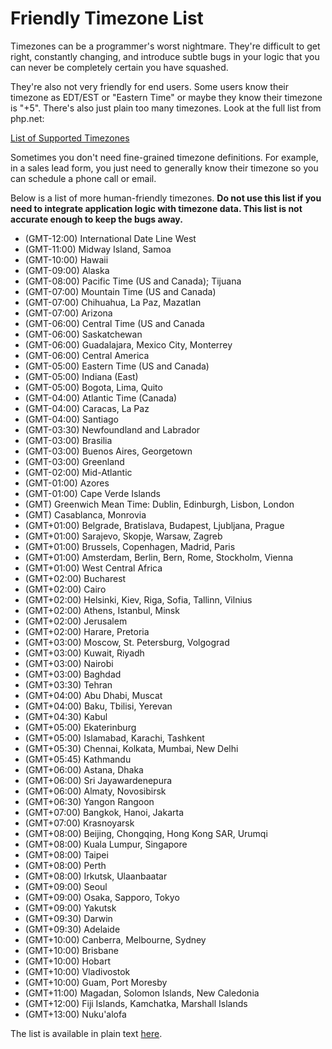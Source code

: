 # Friendly Timezone List

Timezones can be a programmer's worst nightmare. They're difficult to get right,
constantly changing, and introduce subtle bugs in your logic that you can never
be completely certain you have squashed.

They're also not very friendly for end users. Some users know their timezone as
EDT/EST or "Eastern Time" or maybe they know their timezone is "+5". There's also just plain
too many timezones. Look at the full list from php.net:

[List of Supported Timezones](http://php.net/manual/en/timezones.php)

Sometimes you don't need fine-grained timezone definitions. For example, in a
sales lead form, you just need to generally know their timezone so you can
schedule a phone call or email.

Below is a list of more human-friendly timezones. **Do not use this list if you
need to integrate application logic with timezone data. This list is not
accurate enough to keep the bugs away.**

- (GMT-12:00) International Date Line West
- (GMT-11:00) Midway Island, Samoa
- (GMT-10:00) Hawaii
- (GMT-09:00) Alaska
- (GMT-08:00) Pacific Time (US and Canada); Tijuana
- (GMT-07:00) Mountain Time (US and Canada)
- (GMT-07:00) Chihuahua, La Paz, Mazatlan
- (GMT-07:00) Arizona
- (GMT-06:00) Central Time (US and Canada
- (GMT-06:00) Saskatchewan
- (GMT-06:00) Guadalajara, Mexico City, Monterrey
- (GMT-06:00) Central America
- (GMT-05:00) Eastern Time (US and Canada)
- (GMT-05:00) Indiana (East)
- (GMT-05:00) Bogota, Lima, Quito
- (GMT-04:00) Atlantic Time (Canada)
- (GMT-04:00) Caracas, La Paz
- (GMT-04:00) Santiago
- (GMT-03:30) Newfoundland and Labrador
- (GMT-03:00) Brasilia
- (GMT-03:00) Buenos Aires, Georgetown
- (GMT-03:00) Greenland
- (GMT-02:00) Mid-Atlantic
- (GMT-01:00) Azores
- (GMT-01:00) Cape Verde Islands
- (GMT) Greenwich Mean Time: Dublin, Edinburgh, Lisbon, London
- (GMT) Casablanca, Monrovia
- (GMT+01:00) Belgrade, Bratislava, Budapest, Ljubljana, Prague
- (GMT+01:00) Sarajevo, Skopje, Warsaw, Zagreb
- (GMT+01:00) Brussels, Copenhagen, Madrid, Paris
- (GMT+01:00) Amsterdam, Berlin, Bern, Rome, Stockholm, Vienna
- (GMT+01:00) West Central Africa
- (GMT+02:00) Bucharest
- (GMT+02:00) Cairo
- (GMT+02:00) Helsinki, Kiev, Riga, Sofia, Tallinn, Vilnius
- (GMT+02:00) Athens, Istanbul, Minsk
- (GMT+02:00) Jerusalem
- (GMT+02:00) Harare, Pretoria
- (GMT+03:00) Moscow, St. Petersburg, Volgograd
- (GMT+03:00) Kuwait, Riyadh
- (GMT+03:00) Nairobi
- (GMT+03:00) Baghdad
- (GMT+03:30) Tehran
- (GMT+04:00) Abu Dhabi, Muscat
- (GMT+04:00) Baku, Tbilisi, Yerevan
- (GMT+04:30) Kabul
- (GMT+05:00) Ekaterinburg
- (GMT+05:00) Islamabad, Karachi, Tashkent
- (GMT+05:30) Chennai, Kolkata, Mumbai, New Delhi
- (GMT+05:45) Kathmandu
- (GMT+06:00) Astana, Dhaka
- (GMT+06:00) Sri Jayawardenepura
- (GMT+06:00) Almaty, Novosibirsk
- (GMT+06:30) Yangon Rangoon
- (GMT+07:00) Bangkok, Hanoi, Jakarta
- (GMT+07:00) Krasnoyarsk
- (GMT+08:00) Beijing, Chongqing, Hong Kong SAR, Urumqi
- (GMT+08:00) Kuala Lumpur, Singapore
- (GMT+08:00) Taipei
- (GMT+08:00) Perth
- (GMT+08:00) Irkutsk, Ulaanbaatar
- (GMT+09:00) Seoul
- (GMT+09:00) Osaka, Sapporo, Tokyo
- (GMT+09:00) Yakutsk
- (GMT+09:30) Darwin
- (GMT+09:30) Adelaide
- (GMT+10:00) Canberra, Melbourne, Sydney
- (GMT+10:00) Brisbane
- (GMT+10:00) Hobart
- (GMT+10:00) Vladivostok
- (GMT+10:00) Guam, Port Moresby
- (GMT+11:00) Magadan, Solomon Islands, New Caledonia
- (GMT+12:00) Fiji Islands, Kamchatka, Marshall Islands
- (GMT+13:00) Nuku'alofa

The list is available in plain text [here](/timezones.txt).
